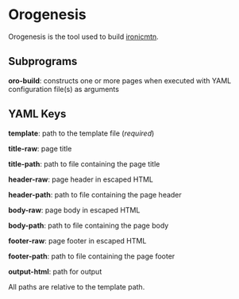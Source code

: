 # Orogenesis

Orogenesis is the tool used to build [ironicmtn](http://www.ironicmtn.com).

## Subprograms

**oro-build**: constructs one or more pages when executed with YAML
configuration file(s) as arguments

## YAML Keys

**template**: path to the template file (*required*)

**title-raw**: page title

**title-path**: path to file containing the page title

**header-raw**: page header in escaped HTML

**header-path**: path to file containing the page header

**body-raw**: page body in escaped HTML

**body-path**: path to file containing the page body

**footer-raw**: page footer in escaped HTML

**footer-path**: path to file containing the page footer

**output-html**: path for output

All paths are relative to the template path.

